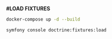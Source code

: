 
**#LOAD FIXTURES**

```sh
docker-compose up -d --build
```

`symfony console doctrine:fixtures:load`
